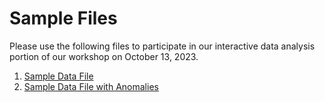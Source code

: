 # Sample Files

Please use the following files to participate in our interactive data analysis portion of our workshop on October 13, 2023.

1. [Sample Data File](/assets/sample_electronics_data.csv)
2. [Sample Data File with Anomalies](/assets/sample_electronics_data_with_anomalies.csv)
